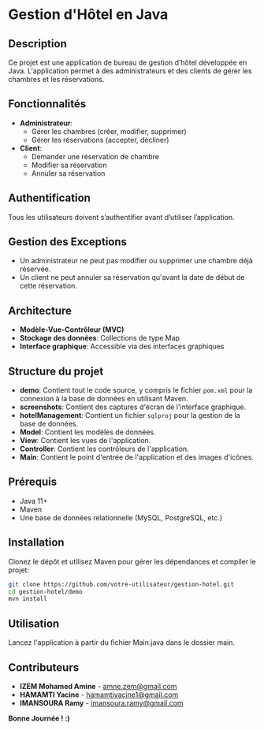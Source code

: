 # Gestion d'Hôtel en Java

## Description
Ce projet est une application de bureau de gestion d’hôtel développée en Java. L'application permet à des administrateurs et des clients de gérer les chambres et les réservations.

## Fonctionnalités
- **Administrateur**:
  - Gérer les chambres (créer, modifier, supprimer)
  - Gérer les réservations (accepter, décliner)
- **Client**:
  - Demander une réservation de chambre
  - Modifier sa réservation
  - Annuler sa réservation

## Authentification
Tous les utilisateurs doivent s’authentifier avant d’utiliser l’application.

## Gestion des Exceptions
- Un administrateur ne peut pas modifier ou supprimer une chambre déjà réservée.
- Un client ne peut annuler sa réservation qu'avant la date de début de cette réservation.

## Architecture
- **Modèle-Vue-Contrôleur (MVC)**
- **Stockage des données**: Collections de type Map
- **Interface graphique**: Accessible via des interfaces graphiques

## Structure du projet
- **demo**: Contient tout le code source, y compris le fichier `pom.xml` pour la connexion à la base de données en utilisant Maven.
- **screenshots**: Contient des captures d'écran de l'interface graphique.
- **hotelManagement**: Contient un fichier `sqlproj` pour la gestion de la base de données.
- **Model**: Contient les modèles de données.
- **View**: Contient les vues de l'application.
- **Controller**: Contient les contrôleurs de l'application.
- **Main**: Contient le point d'entrée de l'application et des images d'icônes.

## Prérequis
- Java 11+
- Maven
- Une base de données relationnelle (MySQL, PostgreSQL, etc.)

## Installation
Clonez le dépôt et utilisez Maven pour gérer les dépendances et compiler le projet:
```sh
git clone https://github.com/votre-utilisateur/gestion-hotel.git
cd gestion-hotel/demo
mvn install
```
## Utilisation
Lancez l'application à partir du fichier Main.java dans le dossier main.

## Contributeurs
- **IZEM Mohamed Amine** - amne.zem@gmail.com
- **HAMAMTI Yacine** - hamamtiyacine1@gmail.com
- **IMANSOURA Ramy** - imansoura.ramy@gmail.com


**Bonne Journée ! :)**
